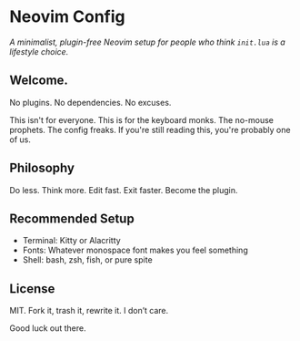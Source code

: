 # Neovim Config

*A minimalist, plugin-free Neovim setup for people who think `init.lua` is a lifestyle choice.*

## Welcome.
No plugins.
No dependencies.
No excuses.

This isn't for everyone.
This is for the keyboard monks. The no-mouse prophets. The config freaks.
If you're still reading this, you're probably one of us.

## Philosophy
Do less. Think more.
Edit fast. Exit faster.
Become the plugin.

## Recommended Setup
- Terminal: Kitty or Alacritty
- Fonts: Whatever monospace font makes you feel something
- Shell: bash, zsh, fish, or pure spite

## License
MIT. Fork it, trash it, rewrite it. I don’t care.

Good luck out there.
